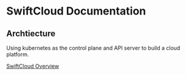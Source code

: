 # SwiftCloud Documentation

## Archtiecture

Using kubernetes as the control plane and API server to build a cloud platform.

[SwiftCloud Overview](docs/index.md)
